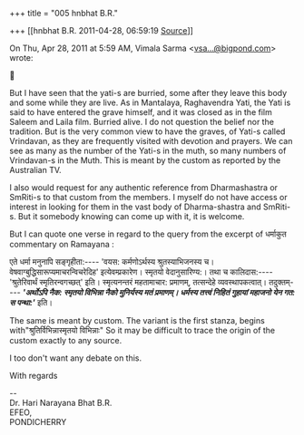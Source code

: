 +++
title = "005 hnbhat B.R."

+++
[[hnbhat B.R.	2011-04-28, 06:59:19 [Source](https://groups.google.com/g/samskrita/c/5pCSTggw4Nc)]]



On Thu, Apr 28, 2011 at 5:59 AM, Vimala Sarma \<[vsa...@bigpond.com]()\> wrote:  



But I have seen that the yati-s are burried, some after they leave this body and some while they are live. As in Mantalaya, Raghavendra Yati, the Yati is said to have entered the grave himself, and it was closed as in the film Saleem and Laila film. Burried alive. I do not question the belief nor the tradition. But is the very common view to have the graves, of Yati-s called Vrindavan, as they are frequently visited with devotion and prayers. We can see as many as the number of the Yati-s in the muth, so many numbers of Vrindavan-s in the Muth. This is meant by the custom as reported by the Australian TV.

  

I also would request for any authentic reference from Dharmashastra or SmRiti-s to that custom from the members. I myself do not have access or interest in looking for them in the vast body of Dharma-shastra and SmRiti-s. But it somebody knowing can come up with it, it is welcome.

  

But I can quote one verse in regard to the query from the excerpt of धर्माकुत commentary on Ramayana :

  
एते धर्मा मनुनापि सङ्गृहीता:---- 'वयस: कर्मणोऽर्थस्य श्रुतस्याभिजनस्य च। वेषवाग्बुद्धिसारूप्यमाचरन्विचरेदिह' इत्येवम्प्रकारेण। स्मृतयो वेदानुसारिण्य:। तथा च कालिदास:---- 'श्रुतेरिवार्थं स्मृतिरन्वगच्छत्' इति। स्मृत्यनन्तरं महतामाचार: प्रमाणम्, तत्सन्देहे व्यवस्थापकत्वात्। तदुक्तम्---- ***'अर्थोऽपि नैक: स्मृतयो विभिन्ना नैको मुनिर्यस्य मतं प्रमाणम्। धर्मस्य तत्त्वं निहितं गुहायां महाजनो येन गत: स पन्था:'*** इति।

  

The same is meant by custom. The variant is the first stanza, begins with"श्रुतिर्विभिन्नास्मृतयो विभिन्नाः" So it may be difficult to trace the origin of the custom exactly to any source.

  

I too don't want any debate on this.

  

With regards

  
--  
Dr. Hari Narayana Bhat B.R.  
EFEO,  
PONDICHERRY  

